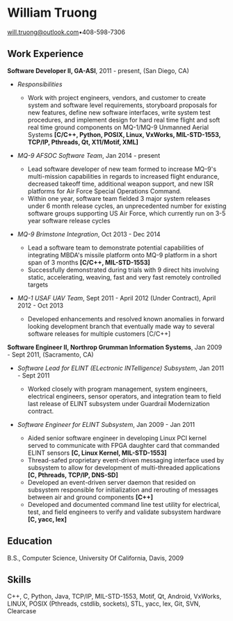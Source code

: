 William Truong
================

will.truong@outlook.com•408-598-7306

Work Experience
---------------
**Software Developer II, GA-ASI**, 2011 - present, (San Diego, CA)

* *Responsibilities*
    - Work with project engineers, vendors, and customer to create system and software level requirements, storyboard proposals for new features, define new software interfaces, write system test procedures, and implement design for hard real time flight and soft real time ground components on MQ-1/MQ-9 Unmanned Aerial Systems **[C/C++, Python, POSIX, Linux, VxWorks, MIL-STD-1553, TCP/IP, Pthreads, Qt, X11/Motif, XML]**

* *MQ-9 AFSOC Software Team*, Jan 2014 - present
    - Lead software developer of new team formed to increase MQ-9's multi-mission capabilities in regards to increased flight endurance, decreased takeoff time, additional weapon support, and new ISR platforms for Air Force Special Operations Command.
    - Within one year, software team fielded 3 major system releases under 6 month release cycles, an unprecedented number for existing software groups supporting US Air Force, which currently run on 3-5 year software release cycles

* *MQ-9 Brimstone Integration*, Oct 2013 - Dec 2014
    -  Lead a software team to demonstrate potential capabilities of integrating MBDA's missile platform onto MQ-9 platform in a short span of 3 months **[C/C++, MIL-STD-1553]**
    -  Successfully demonstrated during trials with 9 direct hits involving static, accelerating, weaving, fast and very fast remotely controlled targets

* *MQ-1 USAF UAV Team*, Sept 2011 - April 2012 (Under Contract), April 2012 - Oct 2013
    -  Developed enhancements and resolved known anomalies in forward looking development branch that eventually made way to several software releases for multiple customers [C/C++]

**Software Engineer II, Northrop Grumman Information Systems**, Jan 2009 -  Sept 2011, (Sacramento, CA)

* *Software Lead for ELINT (ELectronic INTelligence) Subsystem*, Jan 2011 - Sept 2011
    - Worked closely with program management, system engineers, electrical engineers, sensor operators, and integration team to field last release of ELINT subsystem under Guardrail Modernization contract.

* *Software Engineer for ELINT Subsystem*, Jan 2009 - Jan 2011
    - Aided senior software engineer in developing Linux PCI kernel served to communicate with FPGA daughter card that commanded ELINT sensors **[C, Linux Kernel, MIL-STD-1553]**
    - Thread-safed proprietary event-driven messaging interface used by subsystem to allow for development of multi-threaded applications **[C, Pthreads, TCP/IP, DNS-SD]**
    - Developed an event-driven server daemon that resided on subsystem responsible for initialization and rerouting of messages between air and ground components **[C++]**
    - Developed and documented command line test utility for electrical, test, and field engineers to verify and validate subsystem hardware **[C, yacc, lex]**

Education
---------
B.S., Computer Science, University Of California, Davis, 2009

Skills 
------
C++, C, Python, Java, TCP/IP, MIL-STD-1553, Motif, Qt, Android, VxWorks, LINUX, POSIX (Pthreads, cstdlib, sockets), STL, yacc, lex, Git, SVN, Clearcase
